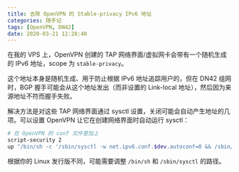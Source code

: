 ```yaml
---
title: 去除 OpenVPN 的 Stable-privacy IPv6 地址
categories: 随手记
tags: [OpenVPN, DN42]
date: 2020-03-21 12:28:40
---
```


在我的 VPS 上，OpenVPN 创建的 TAP 网络界面/虚拟网卡会带有一个随机生成的 IPv6 地址，scope 为 `stable-privacy`。

这个地址本身是随机生成、用于防止根据 IPv6 地址追踪用户的，但在 DN42 组网时，BGP 握手可能会从这个地址发出（而非设置的 Link-local 地址），然后因为来源地址不符而握手失败。

解决方法是对这些 TAP 网络界面通过 sysctl 设置，关闭可能会自动产生地址的几项。可以设置 OpenVPN 让它在创建网络界面时自动运行 sysctl：

```bash
# 在 OpenVPN 的 conf 文件里加上
script-security 2
up "/bin/sh -c '/sbin/sysctl -w net.ipv6.conf.$dev.autoconf=0 && /sbin/sysctl -w net.ipv6.conf.$dev.accept_ra=0 && /sbin/sysctl -w net.ipv6.conf.$dev.addr_gen_mode=1'"
```

根据你的 Linux 发行版不同，可能需要调整 `/bin/sh` 和 `/sbin/sysctl` 的路径。
